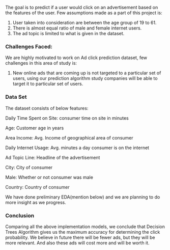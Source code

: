 The goal is to predict if a user would click on an advertisement based on the features of the user.
Few assumptions made as a part of this project is: 

1)	User taken into consideration are between the age group of 19 to 61. 
2)	There is almost equal ratio of male and female internet users. 
3)	The ad topic is limited to what is given in the dataset. 

### Challenges Faced:

We are highly motivated to work on Ad click prediction dataset, few challenges in this area of study is:

1)	New online ads that are coming up is not targeted to a particular set of users, using our prediction algorithm study companies will be able to target it to particular set of users.


### Data Set

The dataset consists of below features:

Daily Time Spent on Site: consumer time on site in minutes

Age: Customer age in years

Area Income: Avg. Income of geographical area of consumer

Daily Internet Usage: Avg. minutes a day consumer is on the internet

Ad Topic Line: Headline of the advertisement

City: City of consumer

Male: Whether or not consumer was male

Country: Country of consumer

We have done preliminary EDA(mention below) and we are planning to do more insight as we progress.


### Conclusion 

Comparing all the above implementation models, we conclude that Decision Trees Algorithm gives us the maximum accuracy for determining the click  probability. We believe in future there will be fewer ads, but they will be more relevant. And also these ads will cost more and will be worth it. 

